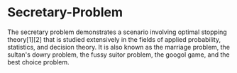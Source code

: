 # Secretary-Problem
The secretary problem demonstrates a scenario involving optimal stopping theory[1][2] that is studied extensively in the fields of applied probability, statistics, and decision theory. It is also known as the marriage problem, the sultan's dowry problem, the fussy suitor problem, the googol game, and the best choice problem.

